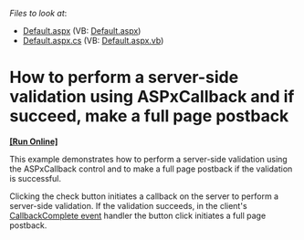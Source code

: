 <!-- default file list -->
*Files to look at*:

* [Default.aspx](./CS/WebSite/Default.aspx) (VB: [Default.aspx](./VB/WebSite/Default.aspx))
* [Default.aspx.cs](./CS/WebSite/Default.aspx.cs) (VB: [Default.aspx.vb](./VB/WebSite/Default.aspx.vb))
<!-- default file list end -->
# How to perform a server-side validation using ASPxCallback and if succeed, make a full page postback 
<!-- run online -->
**[[Run Online]](https://codecentral.devexpress.com/e3852/)**
<!-- run online end -->


<p>This example demonstrates how to perform a server-side validation using the ASPxCallback control and to make a full page postback if the validation is successful. </p><p>Clicking the check button initiates a callback on the server to perform a server-side validation. If the validation succeeds, in the client's  <a href="http://documentation.devexpress.com/#AspNet/DevExpressWebASPxCallbackScriptsASPxClientCallback_CallbackCompletetopic"><u>CallbackComplete event</u></a> handler the button click initiates a full page postback. </p>

<br/>


